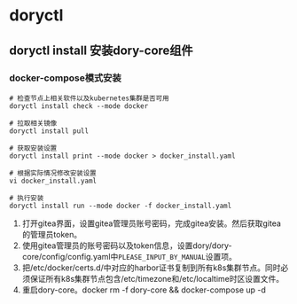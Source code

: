 # doryctl

## doryctl install 安装dory-core组件

### docker-compose模式安装

```shell script
# 检查节点上相关软件以及kubernetes集群是否可用
doryctl install check --mode docker

# 拉取相关镜像
doryctl install pull

# 获取安装设置
doryctl install print --mode docker > docker_install.yaml

# 根据实际情况修改安装设置
vi docker_install.yaml

# 执行安装
doryctl install run --mode docker -f docker_install.yaml
```

1. 打开gitea界面，设置gitea管理员账号密码，完成gitea安装。然后获取gitea的管理员token。
2. 使用gitea管理员的账号密码以及token信息，设置dory/dory-core/config/config.yaml中`PLEASE_INPUT_BY_MANUAL`设置项。
3. 把/etc/docker/certs.d/中对应的harbor证书复制到所有k8s集群节点。同时必须保证所有k8s集群节点包含/etc/timezone和/etc/localtime时区设置文件。
4. 重启dory-core。docker rm -f dory-core && docker-compose up -d

